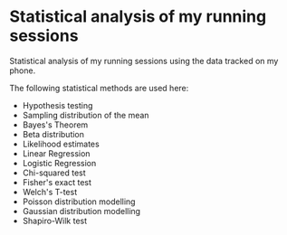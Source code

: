 # Statistical analysis of my running sessions

Statistical analysis of my running sessions using the data tracked on my phone.

The following statistical methods are used here:

- Hypothesis testing
- Sampling distribution of the mean
- Bayes's Theorem
- Beta distribution
- Likelihood estimates
- Linear Regression
- Logistic Regression
- Chi-squared test
- Fisher's exact test
- Welch's T-test
- Poisson distribution modelling
- Gaussian distribution modelling
- Shapiro-Wilk test
